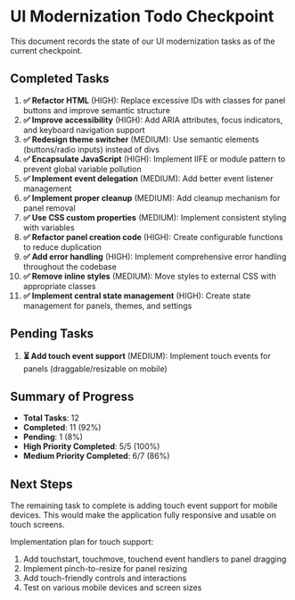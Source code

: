 # UI Modernization Todo Checkpoint

This document records the state of our UI modernization tasks as of the current checkpoint.

## Completed Tasks

1. **✅ Refactor HTML** (HIGH): Replace excessive IDs with classes for panel buttons and improve semantic structure
2. **✅ Improve accessibility** (HIGH): Add ARIA attributes, focus indicators, and keyboard navigation support
3. **✅ Redesign theme switcher** (MEDIUM): Use semantic elements (buttons/radio inputs) instead of divs
4. **✅ Encapsulate JavaScript** (HIGH): Implement IIFE or module pattern to prevent global variable pollution
5. **✅ Implement event delegation** (MEDIUM): Add better event listener management
6. **✅ Implement proper cleanup** (MEDIUM): Add cleanup mechanism for panel removal
7. **✅ Use CSS custom properties** (MEDIUM): Implement consistent styling with variables
8. **✅ Refactor panel creation code** (HIGH): Create configurable functions to reduce duplication
9. **✅ Add error handling** (HIGH): Implement comprehensive error handling throughout the codebase
10. **✅ Remove inline styles** (MEDIUM): Move styles to external CSS with appropriate classes
11. **✅ Implement central state management** (HIGH): Create state management for panels, themes, and settings

## Pending Tasks

1. **⏳ Add touch event support** (MEDIUM): Implement touch events for panels (draggable/resizable on mobile)

## Summary of Progress

- **Total Tasks**: 12
- **Completed**: 11 (92%)
- **Pending**: 1 (8%)
- **High Priority Completed**: 5/5 (100%)
- **Medium Priority Completed**: 6/7 (86%)

## Next Steps

The remaining task to complete is adding touch event support for mobile devices. This would make the application fully responsive and usable on touch screens.

Implementation plan for touch support:
1. Add touchstart, touchmove, touchend event handlers to panel dragging
2. Implement pinch-to-resize for panel resizing
3. Add touch-friendly controls and interactions
4. Test on various mobile devices and screen sizes